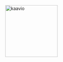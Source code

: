 <img width="166" alt="kaavio" src="https://user-images.githubusercontent.com/80990021/115453146-f4d5ab00-a227-11eb-9bf0-6f6f5e2cf3d0.png">

